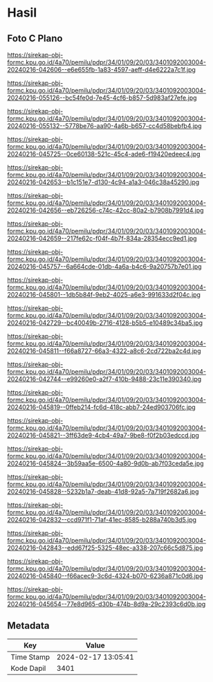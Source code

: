 # Hasil

## Foto C Plano

https://sirekap-obj-formc.kpu.go.id/4a70/pemilu/pdpr/34/01/09/20/03/3401092003004-20240216-042606--e6e655fb-1a83-4597-aeff-d4e6222a7c1f.jpg

https://sirekap-obj-formc.kpu.go.id/4a70/pemilu/pdpr/34/01/09/20/03/3401092003004-20240216-055126--bc54fe0d-7e45-4cf6-b857-5d983af27efe.jpg

https://sirekap-obj-formc.kpu.go.id/4a70/pemilu/pdpr/34/01/09/20/03/3401092003004-20240216-055132--5778be76-aa90-4a6b-b657-cc4d58bebfb4.jpg

https://sirekap-obj-formc.kpu.go.id/4a70/pemilu/pdpr/34/01/09/20/03/3401092003004-20240216-045725--0ce60138-521c-45c4-ade6-f19420edeec4.jpg

https://sirekap-obj-formc.kpu.go.id/4a70/pemilu/pdpr/34/01/09/20/03/3401092003004-20240216-042653--b1c151e7-d130-4c94-a1a3-046c38a45290.jpg

https://sirekap-obj-formc.kpu.go.id/4a70/pemilu/pdpr/34/01/09/20/03/3401092003004-20240216-042656--eb726256-c74c-42cc-80a2-b7908b7991d4.jpg

https://sirekap-obj-formc.kpu.go.id/4a70/pemilu/pdpr/34/01/09/20/03/3401092003004-20240216-042659--217fe62c-f04f-4b7f-834a-28354ecc9ed1.jpg

https://sirekap-obj-formc.kpu.go.id/4a70/pemilu/pdpr/34/01/09/20/03/3401092003004-20240216-045757--6a664cde-01db-4a6a-b4c6-9a20757b7e01.jpg

https://sirekap-obj-formc.kpu.go.id/4a70/pemilu/pdpr/34/01/09/20/03/3401092003004-20240216-045801--1db5b84f-9eb2-4025-a6e3-991633d2f04c.jpg

https://sirekap-obj-formc.kpu.go.id/4a70/pemilu/pdpr/34/01/09/20/03/3401092003004-20240216-042729--bc40049b-2716-4128-b5b5-e10489c34ba5.jpg

https://sirekap-obj-formc.kpu.go.id/4a70/pemilu/pdpr/34/01/09/20/03/3401092003004-20240216-045811--f66a8727-66a3-4322-a8c6-2cd722ba2c4d.jpg

https://sirekap-obj-formc.kpu.go.id/4a70/pemilu/pdpr/34/01/09/20/03/3401092003004-20240216-042744--e99260e0-a2f7-410b-9488-23c11e390340.jpg

https://sirekap-obj-formc.kpu.go.id/4a70/pemilu/pdpr/34/01/09/20/03/3401092003004-20240216-045819--0ffeb214-fc6d-418c-abb7-24ed903706fc.jpg

https://sirekap-obj-formc.kpu.go.id/4a70/pemilu/pdpr/34/01/09/20/03/3401092003004-20240216-045821--3ff63de9-4cb4-49a7-9be8-f0f2b03edccd.jpg

https://sirekap-obj-formc.kpu.go.id/4a70/pemilu/pdpr/34/01/09/20/03/3401092003004-20240216-045824--3b59aa5e-6500-4a80-9d0b-ab7f03ceda5e.jpg

https://sirekap-obj-formc.kpu.go.id/4a70/pemilu/pdpr/34/01/09/20/03/3401092003004-20240216-045828--5232b1a7-deab-41d8-92a5-7a719f2682a6.jpg

https://sirekap-obj-formc.kpu.go.id/4a70/pemilu/pdpr/34/01/09/20/03/3401092003004-20240216-042832--ccd971f1-71af-41ec-8585-b288a740b3d5.jpg

https://sirekap-obj-formc.kpu.go.id/4a70/pemilu/pdpr/34/01/09/20/03/3401092003004-20240216-042843--edd67f25-5325-48ec-a338-207c66c5d875.jpg

https://sirekap-obj-formc.kpu.go.id/4a70/pemilu/pdpr/34/01/09/20/03/3401092003004-20240216-045840--f66acec9-3c6d-4324-b070-6236a871c0d6.jpg

https://sirekap-obj-formc.kpu.go.id/4a70/pemilu/pdpr/34/01/09/20/03/3401092003004-20240216-045654--77e8d965-d30b-474b-8d9a-29c2393c6d0b.jpg


## Metadata

| Key        | Value               |
| ---------- | ------------------- |
| Time Stamp | 2024-02-17 13:05:41 |
| Kode Dapil | 3401                |



